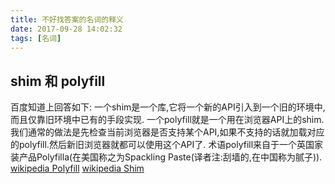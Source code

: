 ```yaml
---
title: 不好找答案的名词的释义
date: 2017-09-28 14:02:32
tags: [名词]
---
```


<!--more-->
## shim 和 polyfill
百度知道上回答如下:
一个shim是一个库,它将一个新的API引入到一个旧的环境中,而且仅靠旧环境中已有的手段实现.
一个polyfill就是一个用在浏览器API上的shim.我们通常的做法是先检查当前浏览器是否支持某个API,如果不支持的话就加载对应的polyfill.然后新旧浏览器就都可以使用这个API了. 术语polyfill来自于一个英国家装产品Polyfilla(在美国称之为Spackling Paste(译者注:刮墙的,在中国称为腻子)).
[wikipedia Polyfill](https://en.wikipedia.org/wiki/Polyfill)
[wikipedia Shim](https://en.wikipedia.org/wiki/Shim_(computing))

